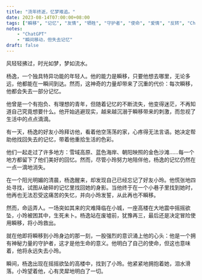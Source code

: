 ```yaml
---
title: "流年终逝，忆梦难追。"
date: 2023-08-14T07:00:00+08:00
tags: ["瞬移", "记忆", "友情", "牺牲", "守护者", "使命", "爱情", "反转", "ChatGPT"]
notes:
    - "ChatGPT"
    - "瞬间移动，但失去记忆"
draft: false
---
```


风轻轻拂过，时光如梦，梦如流水。

杨逸，一个独具特异功能的年轻人。他的能力是瞬移，只要他想去哪里，无论多远，他都能在一瞬间到达。然而，这神奇的力量却带来了沉重的代价：每次瞬移，他都会失去一部分记忆。

他曾是一个有抱负、有理想的青年，但随着记忆的不断流失，他变得迷茫，不再知道自己究竟想要什么。他开始逃避现实，越来越沉溺于瞬移带来的刺激，而忽视了生活中的点点滴滴。

有一天，杨逸的好友小玲拜访他，看着他空荡荡的家，心疼得无法言语。她决定帮助他找回失去的记忆，带着他重拾生活的色彩。

他们一起走过了许多地方：雪域高原、蓝色海岸、朝阳映照的金色沙滩……每一个地方都留下了他们美好的回忆。然而，尽管小玲努力地陪伴他，杨逸的记忆仍然在一点一滴地消失。

在一个阳光明媚的清晨，杨逸醒来，却发现自己已经忘记了好友小玲。他慌张地四处寻找，试图从破碎的记忆里找回她的身影。当他终于在一个小巷子里找到她时，他再也无法忍受这痛苦的失忆，并向小玲发誓，从此再也不瞬移。

然而，命运弄人。一场突如其来的灾难降临在小城，一座高楼在大地震中摇摇欲坠，小玲被困其中，生死未卜。杨逸站在废墟前，犹豫再三，最后还是决定冒险使用瞬移，将小玲救出。

就在他即将瞬移到小玲身边的那一刻，一股强烈的意识涌上他的心头：他是一个拥有神秘力量的守护者，这才是他生命的意义。他明白了自己的使命，但这也意味着，他将永远失去小玲。

瞬间，杨逸出现在摇摇欲坠的高楼中，找到了小玲。他紧紧地拥抱着她，泪水滑落。小玲望着他，心有灵犀地明白了一切。